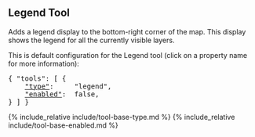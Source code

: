 ## Legend Tool

Adds a legend display to the bottom-right corner of the map.
This display shows the legend for all the currently visible layers.

This is default configuration for the Legend tool (click on a property name for more information):
<pre>
{ "tools": [ {
    <a href="#type-property"        >"type"</a>:     "legend",
    <a href="#enabled-property"     >"enabled"</a>:  false,
} ] }
</pre>

{% include_relative include/tool-base-type.md %}
{% include_relative include/tool-base-enabled.md %}
